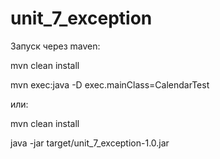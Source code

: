 # unit_7_exception

Запуск через maven:

mvn clean install

mvn exec:java -D exec.mainClass=CalendarTest

или:

mvn clean install

java -jar target/unit_7_exception-1.0.jar